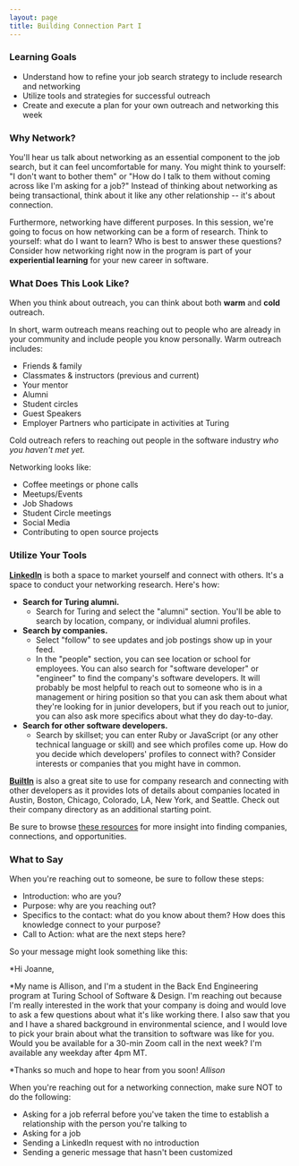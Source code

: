 ```yaml
---
layout: page
title: Building Connection Part I
---
```


### Learning Goals
* Understand how to refine your job search strategy to include research and networking
* Utilize tools and strategies for successful outreach
* Create and execute a plan for your own outreach and networking this week  

### Why Network?
You'll hear us talk about networking as an essential component to the job search, but it can feel uncomfortable for many. You might think to yourself: "I don't want to bother them" or "How do I talk to them without coming across like I'm asking for a job?" Instead of thinking about networking as being transactional, think about it like any other relationship -- it's about connection. 

Furthermore, networking have different purposes. In this session, we're going to focus on how networking can be a form of research. Think to yourself: what do I want to learn? Who is best to answer these questions? Consider how networking right now in the program is part of your **experiential learning** for your new career in software.

### What Does This Look Like?
When you think about outreach, you can think about both **warm** and **cold** outreach. 

In short, warm outreach means reaching out to people who are already in your community and include people you know personally. Warm outreach includes:

* Friends & family
* Classmates & instructors (previous and current)
* Your mentor 
* Alumni
* Student circles
* Guest Speakers
* Employer Partners who participate in activities at Turing

Cold outreach refers to reaching out people in the software industry *who you haven't met yet.*

Networking looks like:

* Coffee meetings or phone calls
* Meetups/Events
* Job Shadows
* Student Circle meetings
* Social Media
* Contributing to open source projects

### Utilize Your Tools
**[LinkedIn](https://www.linkedin.com)** is both a space to market yourself and connect with others. It's a space to conduct your networking research. Here's how:

* **Search for Turing alumni.**
   * Search for Turing and select the "alumni" section. You'll be able to search by location, company, or individual alumni profiles. 
* **Search by companies.** 
   * Select "follow" to see updates and job postings show up in your feed.
   * In the "people" section, you can see location or school for employees. You can also search for "software developer" or "engineer" to find the company's software developers. It will probably be most helpful to reach out to someone who is in a management or hiring position so that you can ask them about what they're looking for in junior developers, but if you reach out to junior, you can also ask more specifics about what they do day-to-day.
* **Search for other software developers.**
   * Search by skillset; you can enter Ruby or JavaScript (or any other technical language or skill) and see which profiles come up. How do you decide which developers' profiles to connect with? Consider interests or companies that you might have in common.

**[BuiltIn](https://builtin.com/)** is also a great site to use for company research and connecting with other developers as it provides lots of details about companies located in Austin, Boston, Chicago, Colorado, LA, New York, and Seattle. Check out their company directory as an additional starting point. 

Be sure to browse [these resources](/resources/finding_opportunities) for more insight into finding companies, connections, and opportunities. 

### What to Say
When you're reaching out to someone, be sure to follow these steps:

* Introduction: who are you?
* Purpose: why are you reaching out?
* Specifics to the contact: what do you know about them? How does this knowledge connect to your purpose?
* Call to Action: what are the next steps here?

So your message might look something like this: 

*Hi Joanne,

*My name is Allison, and I'm a student in the Back End Engineering program at Turing School of Software & Design. I'm reaching out because I'm really interested in the work that your company is doing and would love to ask a few questions about what it's like working there. I also saw that you and I have a shared background in environmental science, and I would love to pick your brain about what the transition to software was like for you. Would you be available for a 30-min Zoom call in the next week? I'm available any weekday after 4pm MT. 

*Thanks so much and hope to hear from you soon!
*Allison*

When you're reaching out for a networking connection, make sure NOT to do the following: 

* Asking for a job referral before you've taken the time to establish a relationship with the person you're talking to
* Asking for a job
* Sending a LinkedIn request with no introduction
* Sending a generic message that hasn't been customized


